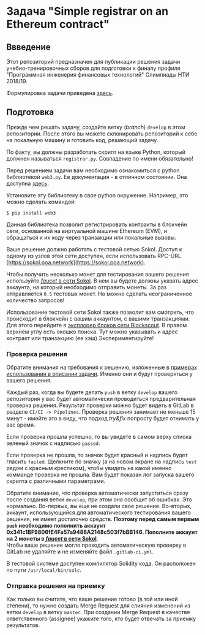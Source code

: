 Задача "Simple registrar on an Ethereum contract"
====

## Ввведение

Этот репозиторий предназначен для публикации решения задачи учебно-тренировочных сборов для подготовки к финалу профиля "Программная инженерия финансовых технологий" Олимпиады НТИ 2018/19.

Формулировка задачи приведена [здесь](task-description-ru.md).

## Подготовка

Прежде чем решать задачу, создайте ветку (_branch_) `develop` в этом репозитории. После этого вы можете склонировать репозиторий к себе на локальную машину и готовить код, решающий задачу.

По факту, вы должны разработать скрипт на языке Python, который должнен называться `registrar.py`. Совпадение по имени обязательно!

Перед решением задачи вам необходимо ознакомиться с python библиотекой `web3.py`. Ее документация - в отличном состоянии. Она доступна [здесь](http://web3py.readthedocs.io).

Установите эту библиотеку в свое python окружение. Например, это можно сделать командой:

```shell
$ pip install web3
```

Данная библиотека позволит регистрировать контракты в блокчейн сети, основанной на виртуальной машине Ethereum (EVM), и обращаться к их коду через транзакции или локальные вызовы.

Ваше решение должно работать с тестовой сетью Sokol. Доступ к одному из узлов этой сети доступен, если использовать RPC-URL [https://sokol.poa.network](https://sokol.poa.network).  

Чтобы получить несколько монет для тестирования вашего решения используйте [_faucet_ в сети Sokol](https://faucet-sokol.herokuapp.com/). В нем вы будете должны указать адрес аккаунта, на который необходимо отправить монеты. За раз отправляется `0.5` тестовых монет. Но можно сделать неограниченное количество запросов!

Использование тестовой сети Sokol также позволит вам смотреть, что происходит в блокчейн с вашим аккаунтом, с вашими транзакциями. Для этого перейдите в [эксплорер блоков сети Blockscout](https://blockscout.com/poa/sokol/). В правом верхнем углу есть окошко поиска. Тут можно указывать и адрес контракт или транзакцию (ее хэш) Экспериментируйте!

### Проверка решения

Обратите внимания на требования к решению, изложенные в [примерах использования в описании задачи](task-description-ru.md). Именно они и будут проверяться у вашего решения.

Каждый раз, когда вы будете делать `push` в ветку `develop` вашего репозитория у вас будет автоматически проводиться предварительная проверка решения. Результат проверки можно будет видеть в GitLab в разделе `CI/CI -> Pipelines`. Проверка решения занимает не меньше 15 минут - имейте это в виду, что подход _try&fix_ попросту будет отнимать у вас время. 

Если проверка прошла успешно, то вы увидете в самом верху списка зеленый значок с надписью `passed`.

Если проверка не прошла, то значок будет красный и надпись будет гласить `failed`. Щелкните по значку (а на новом экране на надпись `test` рядом с красным крестиком), чтобы увидеть на какой именно комманде проверка не прошла. Вам будет показан лог запуска вашего скрипта с различными параметрами.

Обратите внимание, что проверка автоматически запуститься сразу после создания ветки `develop`, при этом она сообщит об ошибках. Это нормально. Во-первых, вы еще не создали свое решение. Во-вторых, аккаунт, использующийся для автоматического тестирования вашего решения, не имеет достаточно средств. **Поэтому перед самым первым `push` необходимо пополнить аккаунт 0x341c1BF9806fE4Fa57a9488A2148c503f7bBB146. Пополните аккаунт на 2 монеты в [_faucet_ в сети Sokol](https://faucet-sokol.herokuapp.com/)**.  
Чтобы ваше решение могло проходить автоматическую проверку в GitLab не удаляйте и не изменяйте файл `.gitlab-ci.yml`.

В тестовой системе доступен компилятор Solidity кода. Он расположен по пути `/usr/local/bin/solc`.

### Отправка решения на приемку

Как только вы считате, что ваше решение готово (в той или иной степени), то нужно создать Merge Request для слияния изменений из ветки `develop` в ветку `master`. При создании Merge Request в качестве ответственного (assignee) укажите того, кто будет отвечать за приемку результатов.
